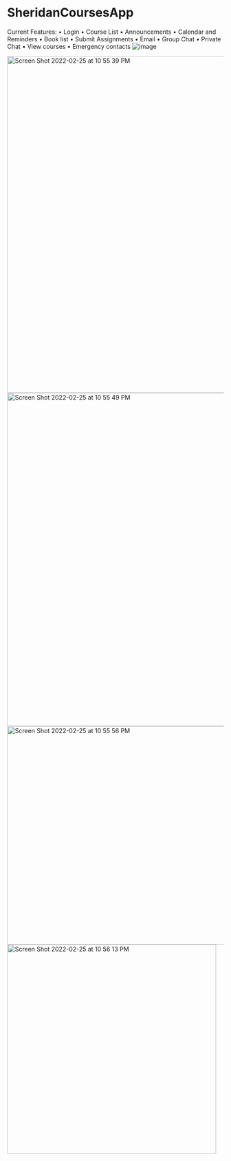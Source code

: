 # SheridanCoursesApp
Current Features:
•	Login
•	Course List
•	Announcements
•	Calendar and Reminders
•	Book list
•	Submit Assignments
•	Email
•	Group Chat
•	Private Chat
•	View courses
•	Emergency contacts
![image](https://user-images.githubusercontent.com/74334552/155898313-6fa7c95e-fccc-4a12-a8ec-116fca8fc63e.png)

<img width="782" alt="Screen Shot 2022-02-25 at 10 55 39 PM" src="https://user-images.githubusercontent.com/74334552/155828179-89db93e6-acaa-4430-b454-7e4b57063a03.png">
<img width="774" alt="Screen Shot 2022-02-25 at 10 55 49 PM" src="https://user-images.githubusercontent.com/74334552/155828228-bf1db04d-c6f1-4c06-b74d-6800892d0576.png">

<img width="507" alt="Screen Shot 2022-02-25 at 10 55 56 PM" src="https://user-images.githubusercontent.com/74334552/155828278-40c3b462-a8f5-46fc-a6bd-b4c04a57310c.png">
<img width="486" alt="Screen Shot 2022-02-25 at 10 56 13 PM" src="https://user-images.githubusercontent.com/74334552/155828294-9ee93276-29f7-4313-9ef3-a66895b9bfe7.png">
